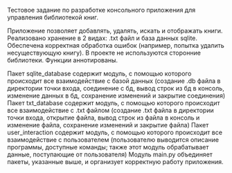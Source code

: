 Тестовое задание по разработке консольного приложения для управления библиотекой книг. 

Приложение позволяет добавлять, удалять, искать и отображать книги. Реализовано хранение в 2 видах: .txt файл и база данных sqlite. Обеспечена корректная обработка ошибок (например, попытка удалить несуществующую книгу).
В проекте не используются сторонние библиотеки. Функции аннотированы.

Пакет sqlite_database содержит модуль, с помощью которого происходит все взаимодействие с базой данных (создание .db файла в директории точки входа, соединение с бд, вывод строк из бд в консоль, изменение данных в бд, сохранение изменений и закрытие соединения)
Пакет txt_database содержит модуль, с помощью которого происходит все взаимодействие с .txt файлом (создание .txt файла в директории точки входа, открытие файла, вывод строк из файла в консоль и изменение файла, сохранение изменений и закрытие файла)
Пакет user_interaction содержит модуль, с помощью которого происходит все взаимодействие с пользователем (пользователю выводится описание программы, доступные команды; также этот модуль обрабатывает данные, поступающие от пользователя)
Модуль main.py объединяет пакеты, указанные выше, и организует корректную работу приложения.

